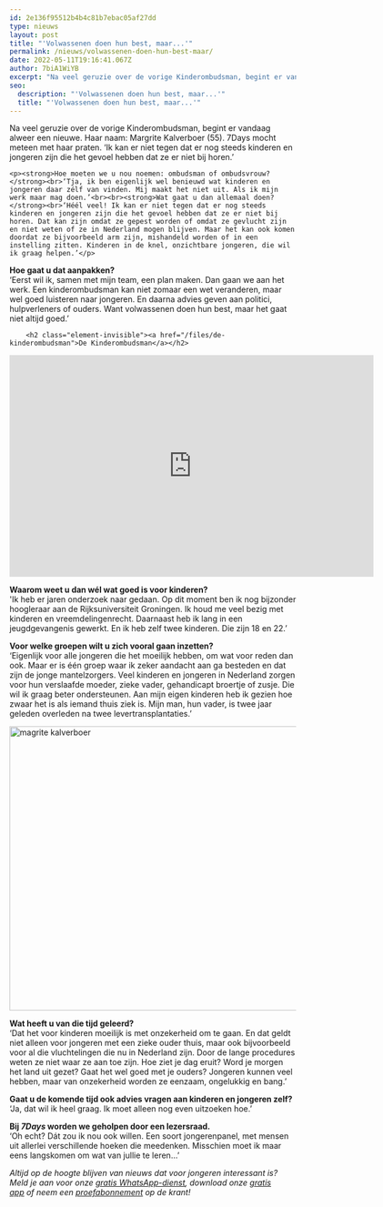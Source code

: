 ```yaml
---
id: 2e136f95512b4b4c81b7ebac05af27dd
type: nieuws
layout: post
title: "'Volwassenen doen hun best, maar...'"
permalink: /nieuws/volwassenen-doen-hun-best-maar/
date: 2022-05-11T19:16:41.067Z
author: 7biA1WiYB
excerpt: "Na veel geruzie over de vorige Kinderombudsman, begint er vandaag alweer een nieuwe. Haar naam: Margrite Kalverboer (55). 7Days mocht meteen met haar praten. ‘Ik kan er niet tegen dat er nog steeds kinderen en jongeren zijn die het gevoel hebben dat ze er niet bij horen.’  "
seo:
  description: "'Volwassenen doen hun best, maar...'"
  title: "'Volwassenen doen hun best, maar...'"
---
```

Na veel geruzie over de vorige Kinderombudsman, begint er vandaag alweer een nieuwe. Haar naam: Margrite Kalverboer (55). 7Days mocht meteen met haar praten. ‘Ik kan er niet tegen dat er nog steeds kinderen en jongeren zijn die het gevoel hebben dat ze er niet bij horen.’  

    <p><strong>Hoe moeten we u nou noemen: ombudsman of ombudsvrouw?</strong><br>‘Tja, ik ben eigenlijk wel benieuwd wat kinderen en jongeren daar zélf van vinden. Mij maakt het niet uit. Als ik mijn werk maar mag doen.’<br><br><strong>Wat gaat u dan allemaal doen?</strong><br>‘Héél veel! Ik kan er niet tegen dat er nog steeds kinderen en jongeren zijn die het gevoel hebben dat ze er niet bij horen. Dat kan zijn omdat ze gepest worden of omdat ze gevlucht zijn en niet weten of ze in Nederland mogen blijven. Maar het kan ook komen doordat ze bijvoorbeeld arm zijn, mishandeld worden of in een instelling zitten. Kinderen in de knel, onzichtbare jongeren, die wil ik graag helpen.’</p>
<p><strong>Hoe gaat u dat aanpakken?</strong><br>‘Eerst wil ik, samen met mijn team, een plan maken. Dan gaan we aan het werk. Een kinderombudsman kan niet zomaar een wet veranderen, maar wel goed luisteren naar jongeren. En daarna advies geven aan politici, hulpverleners of ouders. Want volwassenen doen hun best, maar het gaat niet altijd goed.’</p>
<p><div class="media media-element-container media-default"><div id="file-17893" class="file file-video file-video-youtube">

        <h2 class="element-invisible"><a href="/files/de-kinderombudsman">De Kinderombudsman</a></h2>
    
  
  <div class="content">
    <div class="media-youtube-video media-element file-default media-youtube-1">
  <iframe class="media-youtube-player" width="640" height="390" title="De Kinderombudsman" src="https://www.youtube.com/embed/CBSTQRkV_gs?wmode=opaque&controls=" name="De Kinderombudsman" frameborder="0" allowfullscreen="">Video van De Kinderombudsman</iframe>
</div>
  </div>

  
</div>
</div>
<p><strong>Waarom weet u dan wél wat goed is voor kinderen?</strong><br>'Ik heb er jaren onderzoek naar gedaan. Op dit moment ben ik nog bijzonder hoogleraar aan de Rijksuniversiteit Groningen. Ik houd me veel bezig met kinderen en vreemdelingenrecht. Daarnaast heb ik lang in een jeugdgevangenis gewerkt. En ik heb zelf twee kinderen. Die zijn 18 en 22.’</p>
<p><strong>Voor welke groepen wilt u zich vooral gaan inzetten?</strong><br>‘Eigenlijk voor alle jongeren die het moeilijk hebben, om wat voor reden dan ook. Maar er is één groep waar ik zeker aandacht aan ga besteden en dat zijn de jonge mantelzorgers. Veel kinderen en jongeren in Nederland zorgen voor hun verslaafde moeder, zieke vader, gehandicapt broertje of zusje. Die wil ik graag beter ondersteunen. Aan mijn eigen kinderen heb ik gezien hoe zwaar het is als iemand thuis ziek is. Mijn man, hun vader, is twee jaar geleden overleden na twee levertransplantaties.’</p>
<p><div class="media media-element-container media-default"><div id="file-17894" class="file file-image file-image-jpeg">

        
  
  <div class="content">
    <img alt="magrite kalverboer " title="Foto: ANP" height="500" width="850" class="media-element file-default" src="https://7dagen.netlify.app/sites/default/files/7D%20Kalverboer.jpg">  </div>

  
</div>
</div>
<p><strong>Wat heeft u van die tijd geleerd?</strong><br>‘Dat het voor kinderen moeilijk is met onzekerheid om te gaan. En dat geldt niet alleen voor jongeren met een zieke ouder thuis, maar ook bijvoorbeeld voor al die vluchtelingen die nu in Nederland zijn. Door de lange procedures weten ze niet waar ze aan toe zijn. Hoe ziet je dag eruit? Word je morgen het land uit gezet? Gaat het wel goed met je ouders? Jongeren kunnen veel hebben, maar van onzekerheid worden ze eenzaam, ongelukkig en bang.’</p>
<p><strong>Gaat u de komende tijd ook advies vragen aan kinderen en jongeren zelf?</strong><br>‘Ja, dat wil ik heel graag. Ik moet alleen nog even uitzoeken hoe.’</p>
<p><strong>Bij <em>7Days</em> worden we geholpen door een lezersraad. </strong><br>‘Oh echt? Dát zou ik nou ook willen. Een soort jongerenpanel, met mensen uit allerlei verschillende hoeken die meedenken. Misschien moet ik maar eens langskomen om wat van jullie te leren...’</p>

<p><em>Altijd op de hoogte blijven van nieuws dat voor jongeren interessant is? Meld je aan voor onze <a href="https://7dagen.netlify.app/whatsapp">gratis WhatsApp-dienst</a>, download onze <a href="https://7dagen.netlify.app/app">gratis app</a> of neem een <a href="https://abonneren.sevendays.nl/abonneren/abonnementen/ae/artikel">proefabonnement</a> op de krant!</em></p>  
